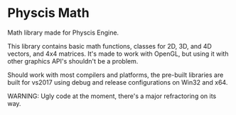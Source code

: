 # Physcis Math
Math library made for Physcis Engine.

This library contains basic math functions, classes for 2D, 3D, and 4D vectors, and 4x4 matrices. 
It's made to work with OpenGL, but using it with other graphics API's shouldn't be a problem.

Should work with most compilers and platforms, the pre-built libraries are built for vs2017 using debug and release configurations on Win32 and x64. 

WARNING: Ugly code at the moment, there's a major refractoring on its way.
